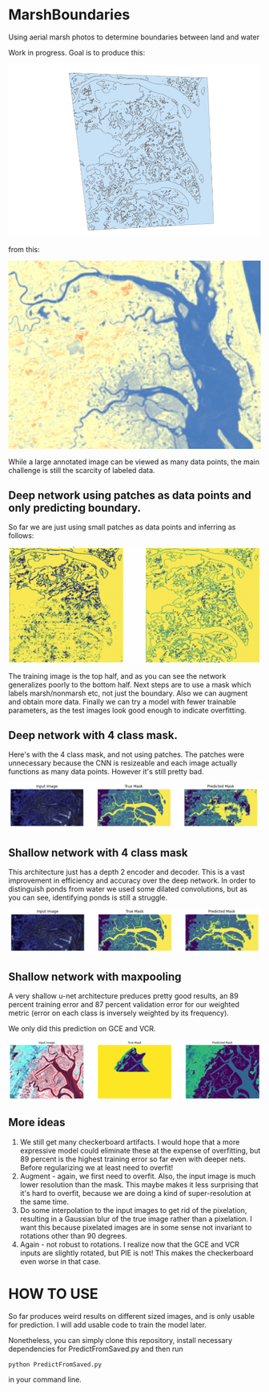 # MarshBoundaries
Using aerial marsh photos to determine boundaries between land and water

Work in progress. Goal is to produce this:

<img src="figures/plum_boundary.jpg"/>

from this:

<img src="figures/plum_raw.jpg"/>

While a large annotated image can be viewed as many data points, the main challenge is still the scarcity of labeled data.

## Deep network using patches as data points and only predicting boundary.

So far we are just using small patches as data points and inferring as follows:

<img src="figures/1000-epochs.png"/>

The training image is the top half, and as you can see the network generalizes poorly to the bottom half. Next steps are to use a mask which labels marsh/nonmarsh etc, not just the boundary. Also we can augment and obtain more data. Finally we can try a model with fewer trainable parameters, as the test images look good enough to indicate overfitting.

## Deep network with 4 class mask.

Here's with the 4 class mask, and not using patches. The patches were unnecessary because the CNN is resizeable and each image actually functions as many data points. However it's still pretty bad.

<img src="figures/4class.png"/>

## Shallow network with 4 class mask

This architecture just has a depth 2 encoder and decoder. This is a vast improvement in efficiency and accuracy over the deep network. In order to distinguish ponds from water we used some dilated convolutions, but as you can see, identifying ponds is still a struggle.

<img src="figures/shallow.png"/>

## Shallow network with maxpooling 

A very shallow u-net architecture preduces pretty good results, an 89 percent training error and 87 percent validation error for our weighted metric (error on each class is inversely weighted by its frequency).

We only did this prediction on GCE and VCR.

<img src="figures/MaxPool87val.png"/>


## More ideas 

1. We still get many checkerboard artifacts. I would hope that a more expressive model could eliminate these at the expense of overfitting, but 89 percent is the highest training error so far even with deeper nets. Before regularizing we at least need to overfit!
2. Augment - again, we first need to overfit. Also, the input image is much lower resolution than the mask. This maybe makes it less surprising that it's hard to overfit, because we are doing a kind of super-resolution at the same time.
3. Do some interpolation to the input images to get rid of the pixelation, resulting in a Gaussian blur of the true image rather than a pixelation. I want this because pixelated images are in some sense not invariant to rotations other than 90 degrees.
4. Again - not robust to rotations. I realize now that the GCE and VCR inputs are slightly rotated, but PIE is not! This makes the checkerboard even worse in that case. 

# HOW TO USE

So far produces weird results on different sized images, and is only usable for prediction. I will add usable code to train the model later.

Nonetheless, you can simply clone this repository, install necessary dependencies for PredictFromSaved.py and then run 

```
python PredictFromSaved.py
```

in your command line.


